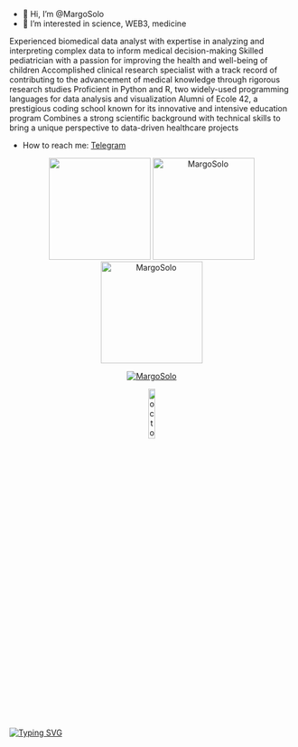 - 👋 Hi, I’m @MargoSolo
- 👀 I’m interested in science, WEB3, medicine

Experienced biomedical data analyst with expertise in analyzing and interpreting complex data to inform medical decision-making
Skilled pediatrician with a passion for improving the health and well-being of children
Accomplished clinical research specialist with a track record of contributing to the advancement of medical knowledge through rigorous research studies
Proficient in Python and R, two widely-used programming languages for data analysis and visualization
Alumni of Ecole 42, a prestigious coding school known for its innovative and intensive education program
Combines a strong scientific background with technical skills to bring a unique perspective to data-driven healthcare projects

-  How to reach me: [Telegram](https://t.me/marga21school)

 
  
<p align="center">
  <a href="#"><img src="https://github-readme-stats.vercel.app/api?username=MargoSolo&show_icons=true&include_all_commits=true&theme=dark" height="180px"></a>
  <a href="#"><img src="https://github-readme-stats.vercel.app/api/top-langs/?username=MargoSolo&layout=compact&theme=dark" height="180px" alt="MargoSolo"></a>
  <a href="#"><img src="https://github-readme-streak-stats.herokuapp.com/?user=MargoSolo&theme=dark" height="180px" alt="MargoSolo"></a>
</p>

 
<p align="center"> <a href="https://hybridoitc.com"><img src="https://github-profile-trophy.vercel.app/?username=MargoSolo&theme=onedark" alt="MargoSolo" /></a> </p>
 

 <p align="center">
 <img alt="octocat" width=15% src="https://user-images.githubusercontent.com/5713670/87202985-820dcb80-c2b6-11ea-9f56-7ec461c497c3.gif"/>
  
</p>

<a href="https://git.io/typing-svg"><img src="https://readme-typing-svg.demolab.com?font=Fira+Code&pause=1000&color=6DDCCF&background=FF52BC00&width=610&lines=coding+as+art.+keep+open+source,+enjoy+open+source." alt="Typing SVG" /></a>
<!---
### GitHub Analytics

[![Stats](https://github-readme-stats.vercel.app/api/?username=MargoSolo&show_icons=true&theme=react&include_all_commits=true&count_private=true&hide_border=true)](https://github.com/anuraghazra/github-readme-stats)
--->


